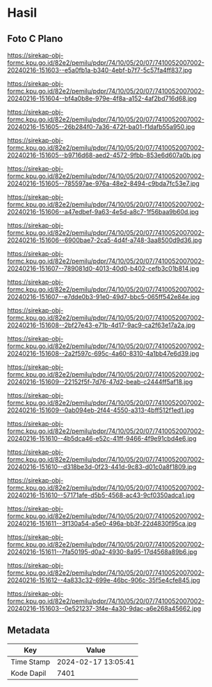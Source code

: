 # Hasil

## Foto C Plano

https://sirekap-obj-formc.kpu.go.id/82e2/pemilu/pdpr/74/10/05/20/07/7410052007002-20240216-151603--e5a0fb1a-b340-4ebf-b7f7-5c57fa4ff837.jpg

https://sirekap-obj-formc.kpu.go.id/82e2/pemilu/pdpr/74/10/05/20/07/7410052007002-20240216-151604--bf4a0b8e-979e-4f8a-a152-4af2bd716d68.jpg

https://sirekap-obj-formc.kpu.go.id/82e2/pemilu/pdpr/74/10/05/20/07/7410052007002-20240216-151605--26b284f0-7a36-472f-ba01-f1dafb55a950.jpg

https://sirekap-obj-formc.kpu.go.id/82e2/pemilu/pdpr/74/10/05/20/07/7410052007002-20240216-151605--b9716d68-aed2-4572-9fbb-853e6d607a0b.jpg

https://sirekap-obj-formc.kpu.go.id/82e2/pemilu/pdpr/74/10/05/20/07/7410052007002-20240216-151605--785597ae-976a-48e2-8494-c9bda7fc53e7.jpg

https://sirekap-obj-formc.kpu.go.id/82e2/pemilu/pdpr/74/10/05/20/07/7410052007002-20240216-151606--a47edbef-9a63-4e5d-a8c7-1f56baa9b60d.jpg

https://sirekap-obj-formc.kpu.go.id/82e2/pemilu/pdpr/74/10/05/20/07/7410052007002-20240216-151606--6900bae7-2ca5-4d4f-a748-3aa8500d9d36.jpg

https://sirekap-obj-formc.kpu.go.id/82e2/pemilu/pdpr/74/10/05/20/07/7410052007002-20240216-151607--789081d0-4013-40d0-b402-cefb3c01b814.jpg

https://sirekap-obj-formc.kpu.go.id/82e2/pemilu/pdpr/74/10/05/20/07/7410052007002-20240216-151607--e7dde0b3-91e0-49d7-bbc5-065ff542e84e.jpg

https://sirekap-obj-formc.kpu.go.id/82e2/pemilu/pdpr/74/10/05/20/07/7410052007002-20240216-151608--2bf27e43-e71b-4d17-9ac9-ca2f63e17a2a.jpg

https://sirekap-obj-formc.kpu.go.id/82e2/pemilu/pdpr/74/10/05/20/07/7410052007002-20240216-151608--2a2f597c-695c-4a60-8310-4a1bb47e6d39.jpg

https://sirekap-obj-formc.kpu.go.id/82e2/pemilu/pdpr/74/10/05/20/07/7410052007002-20240216-151609--22152f5f-7d76-47d2-beab-c2444ff5af18.jpg

https://sirekap-obj-formc.kpu.go.id/82e2/pemilu/pdpr/74/10/05/20/07/7410052007002-20240216-151609--0ab094eb-2f44-4550-a313-4bff512f1ed1.jpg

https://sirekap-obj-formc.kpu.go.id/82e2/pemilu/pdpr/74/10/05/20/07/7410052007002-20240216-151610--4b5dca46-e52c-41ff-9466-4f9e91cbd4e6.jpg

https://sirekap-obj-formc.kpu.go.id/82e2/pemilu/pdpr/74/10/05/20/07/7410052007002-20240216-151610--d318be3d-0f23-441d-9c83-d01c0a8f1809.jpg

https://sirekap-obj-formc.kpu.go.id/82e2/pemilu/pdpr/74/10/05/20/07/7410052007002-20240216-151610--57171afe-d5b5-4568-ac43-9cf0350adca1.jpg

https://sirekap-obj-formc.kpu.go.id/82e2/pemilu/pdpr/74/10/05/20/07/7410052007002-20240216-151611--3f130a54-a5e0-496a-bb3f-22d4830f95ca.jpg

https://sirekap-obj-formc.kpu.go.id/82e2/pemilu/pdpr/74/10/05/20/07/7410052007002-20240216-151611--7fa50195-d0a2-4930-8a95-17d4568a89b6.jpg

https://sirekap-obj-formc.kpu.go.id/82e2/pemilu/pdpr/74/10/05/20/07/7410052007002-20240216-151612--4a833c32-699e-46bc-906c-35f5e4cfe845.jpg

https://sirekap-obj-formc.kpu.go.id/82e2/pemilu/pdpr/74/10/05/20/07/7410052007002-20240216-151603--0e521237-3f4e-4a30-9dac-a6e268a45662.jpg


## Metadata

| Key        | Value               |
| ---------- | ------------------- |
| Time Stamp | 2024-02-17 13:05:41 |
| Kode Dapil | 7401                |



